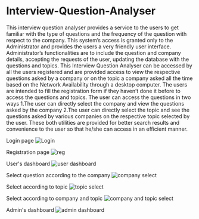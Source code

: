 # Interview-Question-Analyser
This interview question analyser provides a service to the users to get familiar with the type of questions and the frequency of the question with respect to the company. This system’s access is granted only to the Administrator and provides the users a very friendly user interface.
Administrator’s functionalities are to include the question and company details, accepting the requests of the user, updating the database with the questions and topics.
This Interview Question Analyser can be accessed by all the users registered and are provided access to view the respective questions asked by a company or on the topic a company asked all the time based on the Network Availability through a desktop computer.
	The users are intended to fill the registration form if they haven’t done it before to access the questions and topics. The user can access the questions in two ways
1.The user can directly select the company and view the questions asked by the company
2.The user can directly select the topic and see the questions asked by various companies on the respective topic selected by the user.
		These both utilities are provided for better search results and convenience to the user so that he/she can access in an efficient manner.

Login page
![Login](https://user-images.githubusercontent.com/45101690/68543803-f0c21e80-03e1-11ea-8726-6bb96969e352.png)

Registration page
![reg](https://user-images.githubusercontent.com/45101690/68543854-81006380-03e2-11ea-96f2-038a847882c4.png)

User's dashboard
![user dashboard](https://user-images.githubusercontent.com/45101690/68543861-b9a03d00-03e2-11ea-9df7-cabbe89753a5.png)

Select question according to the company
![company select](https://user-images.githubusercontent.com/45101690/68543876-e81e1800-03e2-11ea-983d-75390ced4800.png)

Select according to topic
![topic select](https://user-images.githubusercontent.com/45101690/68543970-0cc6bf80-03e4-11ea-9ac5-0b5e7305b05d.png)

Select according to company and topic
![company and topic select](https://user-images.githubusercontent.com/45101690/68543950-d5f0a980-03e3-11ea-8187-ba05e3d93ae0.png)

Admin's dashboard
![admin dashboard](https://user-images.githubusercontent.com/45101690/68543879-eeac8f80-03e2-11ea-8a38-ba53647fdbd9.png)
